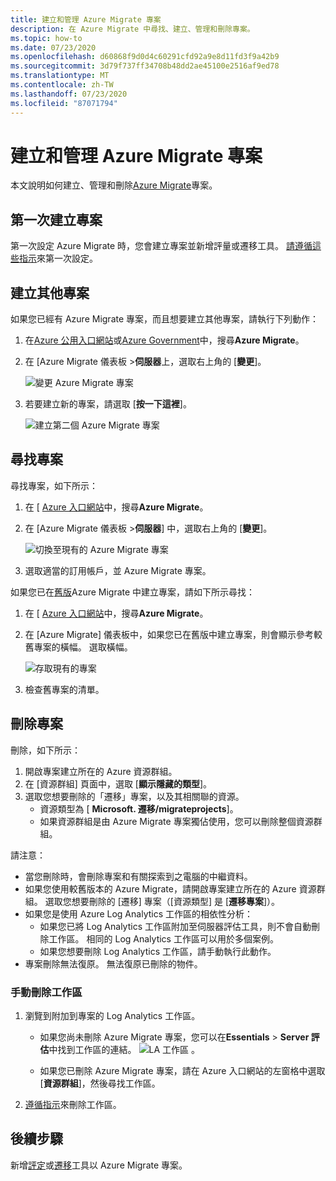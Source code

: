 ```yaml
---
title: 建立和管理 Azure Migrate 專案
description: 在 Azure Migrate 中尋找、建立、管理和刪除專案。
ms.topic: how-to
ms.date: 07/23/2020
ms.openlocfilehash: d60868f9d0d4c60291cfd92a9e8d11fd3f9a42b9
ms.sourcegitcommit: 3d79f737ff34708b48dd2ae45100e2516af9ed78
ms.translationtype: MT
ms.contentlocale: zh-TW
ms.lasthandoff: 07/23/2020
ms.locfileid: "87071794"
---
```

# <a name="create-and-manage-azure-migrate-projects"></a>建立和管理 Azure Migrate 專案

本文說明如何建立、管理和刪除[Azure Migrate](migrate-services-overview.md)專案。


## <a name="create-a-project-for-the-first-time"></a>第一次建立專案

第一次設定 Azure Migrate 時，您會建立專案並新增評量或遷移工具。 [請遵循這些指示](how-to-add-tool-first-time.md)來第一次設定。

## <a name="create-additional-projects"></a>建立其他專案

如果您已經有 Azure Migrate 專案，而且想要建立其他專案，請執行下列動作：  

1. 在[Azure 公用入口網站](https://portal.azure.com)或[Azure Government](https://portal.azure.us)中，搜尋**Azure Migrate**。
2. 在 [Azure Migrate 儀表板 >**伺服器**上，選取右上角的 [**變更**]。

   ![變更 Azure Migrate 專案](./media/create-manage-projects/switch-project.png)

3. 若要建立新的專案，請選取 [**按一下這裡**]。

   ![建立第二個 Azure Migrate 專案](./media/create-manage-projects/create-new-project.png)


## <a name="find-a-project"></a>尋找專案

尋找專案，如下所示：

1. 在 [ [Azure 入口網站](https://portal.azure.com)中，搜尋**Azure Migrate**。
2. 在 [Azure Migrate 儀表板 >**伺服器**] 中，選取右上角的 [**變更**]。

    ![切換至現有的 Azure Migrate 專案](./media/create-manage-projects/switch-project.png)

3. 選取適當的訂用帳戶，並 Azure Migrate 專案。


如果您已在[舊版](migrate-services-overview.md#azure-migrate-versions)Azure Migrate 中建立專案，請如下所示尋找：

1. 在 [ [Azure 入口網站](https://portal.azure.com)中，搜尋**Azure Migrate**。
2. 在 [Azure Migrate] 儀表板中，如果您已在舊版中建立專案，則會顯示參考較舊專案的橫幅。 選取橫幅。

    ![存取現有的專案](./media/create-manage-projects/access-existing-projects.png)

3. 檢查舊專案的清單。


## <a name="delete-a-project"></a>刪除專案

刪除，如下所示：

1. 開啟專案建立所在的 Azure 資源群組。
2. 在 [資源群組] 頁面中，選取 [**顯示隱藏的類型**]。
3. 選取您想要刪除的「遷移」專案，以及其相關聯的資源。
    - 資源類型為 [ **Microsoft. 遷移/migrateprojects**]。
    - 如果資源群組是由 Azure Migrate 專案獨佔使用，您可以刪除整個資源群組。

請注意：

- 當您刪除時，會刪除專案和有關探索到之電腦的中繼資料。
- 如果您使用較舊版本的 Azure Migrate，請開啟專案建立所在的 Azure 資源群組。 選取您想要刪除的 [遷移] 專案（[資源類型] 是 [**遷移專案**]）。
- 如果您是使用 Azure Log Analytics 工作區的相依性分析：
    - 如果您已將 Log Analytics 工作區附加至伺服器評估工具，則不會自動刪除工作區。 相同的 Log Analytics 工作區可以用於多個案例。
    - 如果您想要刪除 Log Analytics 工作區，請手動執行此動作。
- 專案刪除無法復原。 無法復原已刪除的物件。

### <a name="delete-a-workspace-manually"></a>手動刪除工作區

1. 瀏覽到附加到專案的 Log Analytics 工作區。

    - 如果您尚未刪除 Azure Migrate 專案，您可以在**Essentials**  >  **Server 評估**中找到工作區的連結。
       ![LA 工作區 ](./media/create-manage-projects/loganalytics-workspace.png) 。
       
    - 如果您已刪除 Azure Migrate 專案，請在 Azure 入口網站的左窗格中選取 [**資源群組**]，然後尋找工作區。
       
2. [遵循指示](../azure-monitor/platform/delete-workspace.md)來刪除工作區。

## <a name="next-steps"></a>後續步驟

新增[評定](how-to-assess.md)或[遷移](how-to-migrate.md)工具以 Azure Migrate 專案。

